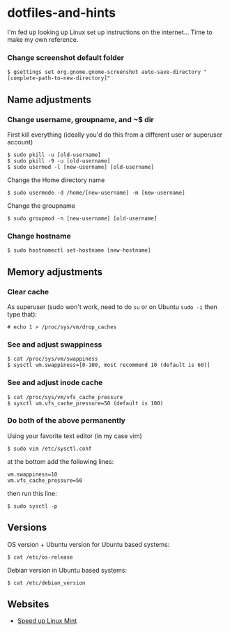 # dotfiles-and-hints
I'm fed up looking up Linux set up instructions on the internet... Time to make my own reference.

### Change screenshot default folder
```
$ gsettings set org.gnome.gnome-screenshot auto-save-directory "[complete-path-to-new-directory]"
```

## Name adjustments

### Change username, groupname, and ~$ dir
First kill everything (ideally you'd do this from a different user or superuser account)
```
$ sudo pkill -u [old-username]
$ sudo pkill -9 -u [old-username]
$ sudo usermod -l [new-username] [old-username]
```
Change the Home directory name
```
$ sudo usermode -d /home/[new-username] -m [new-username]
```
Change the groupname
```
$ sudo groupmod -n [new-username] [old-username]
```

### Change hostname
```
$ sudo hostnamectl set-hostname [new-hostname]
```

## Memory adjustments

### Clear cache

As superuser (sudo won't work, need to do `su` or on Ubuntu `sudo -i` then type that):

```
# echo 1 > /proc/sys/vm/drop_caches
```

### See and adjust swappiness
```
$ cat /proc/sys/vm/swappiness
$ sysctl vm.swappiness=[0-100, most recommend 10 (default is 60)]
```

### See and adjust inode cache
```
$ cat /proc/sys/vm/vfs_cache_pressure
$ sysctl vm.vfs_cache_pressure=50 (default is 100)
```

### Do both of the above permanently
Using your favorite text editor (in my case vim)
```
$ sudo vim /etc/sysctl.conf
```
at the bottom add the following lines:
```
vm.swappiness=10
vm.vfs_cache_pressure=50
```
then run this line:
```
$ sudo sysctl -p
```

## Versions
OS version + Ubuntu version for Ubuntu based systems:
```
$ cat /etc/os-release
```
Debian version in Ubuntu based systems:
```
$ cat /etc/debian_version
```

## Websites
* [Speed up Linux Mint](https://easylinuxtipsproject.blogspot.com/p/speed-mint.html#ID1.1)
